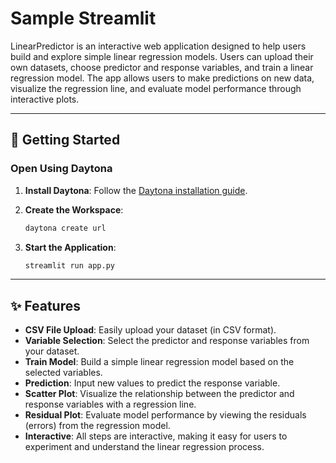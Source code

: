 # Sample Streamlit

LinearPredictor is an interactive web application designed to help users build and explore simple linear regression models. Users can upload their own datasets, choose predictor and response variables, and train a linear regression model. The app allows users to make predictions on new data, visualize the regression line, and evaluate model performance through interactive plots.

---

## 🚀 Getting Started  

### Open Using Daytona  

1. **Install Daytona**: Follow the [Daytona installation guide](https://www.daytona.io/docs/installation/installation/).

2. **Create the Workspace**:

   ```bash  
   daytona create url
   ```

3. **Start the Application**:

   ```bash  
   streamlit run app.py
   ```

---

## ✨ Features  

- **CSV File Upload**: Easily upload your dataset (in CSV format).
- **Variable Selection**: Select the predictor and response variables from your dataset.
- **Train Model**: Build a simple linear regression model based on the selected variables.
- **Prediction**: Input new values to predict the response variable.
- **Scatter Plot**: Visualize the relationship between the predictor and response variables with a regression line.
- **Residual Plot**: Evaluate model performance by viewing the residuals (errors) from the regression model.
- **Interactive**: All steps are interactive, making it easy for users to experiment and understand the linear regression process.
